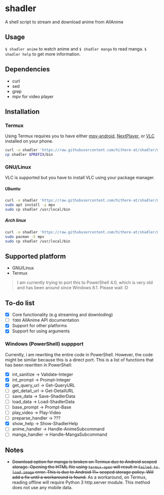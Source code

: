 # shadler
A shell script to stream and download anime from AllAnime

## Usage
`$ shadler anime` to watch anime and `$ shadler manga` to read manga. `$ shadler help` to get more information.

## Dependencies
* curl
* sed
* grep
* mpv for video player

## Installation

### Termux
Using Termux requires you to have either [mpv-android](https://github.com/mpv-android/mpv-android), [NextPlayer](https://github.com/anilbeesetti/nextplayer), or [VLC](https://github.com/videolan/vlc-android) installed on your phone.

```sh
curl -o shadler 'https://raw.githubusercontent.com/hithere-at/shadler/master/shadler'
cp shadler $PREFIX/bin
```

### GNU/Linux
VLC is supported but you have to install VLC using your package manager.

##### Ubuntu
```sh
curl -o shadler 'https://raw.githubusercontent.com/hithere-at/shadler/master/shadler'
sudo apt install -y mpv
sudo cp shadler /usr/local/bin
```

##### Arch linux
```sh
curl -o shadler 'https://raw.githubusercontent.com/hithere-at/shadler/master/shadler'
sudo pacman -S mpv
sudo cp shadler /usr/local/bin
```

## Supported platform
- GNU/Linux
- Termux

> I am currently trying to port this to PowerShell 4.0, which is very old and has been around since Windows 8.1. Please wait :D

## To-do list
- [x] Core functionality (e.g streaming and downloding)
- [ ] `TODO` AllAnime API documentation
- [x] Support for other platforms
- [x] Support for using arguments

### Windows (PowerShell) suppport
Currently, i am rewriting the entire code in PowerShell. However, the code might be similar because this is a direct port. This is a list of functions that has been rewritten in PowerShell:
- [x] int_sanitize -> Validate-Integer
- [x] int_prompt -> Prompt-Integer
- [x] get_query_url -> Get-QueryURL
- [ ] get_detail_url -> Get-DetailURL
- [ ] save_data -> Save-ShadlerData
- [ ] load_data -> Load-ShadlerData
- [ ] base_prompt -> Prompt-Base
- [ ] play_video -> Play-Video
- [ ] preparse_handler -> ???
- [x] show_help -> Show-ShadlerHelp
- [ ] anime_handler -> Handle-AnimeSubcommand
- [ ] manga_handler -> Handle-MangaSubcommand

## Notes
- ~~Download option for manga is broken on Termux due to Android scoped storage. Opening the HTML file using `termux-open`  will result in `Failed to load image` error. This is due to Android 11+ scoped storage policy. Will add a fix until a workaround is found.~~ As a workaround, on Termux, reading offline will require Python 3 http.server module. This method does not use any mobile data.
